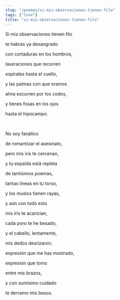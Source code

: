 ```yaml
---
slug: "/poemas/si-mis-observaciones-tienen-filo"
tags: ["love"]
title: "si-mis-observaciones-tienen-filo"
---
```

Si mis observaciones tienen filo

te habrás ya desangrado

con cortaduras en los hombros,

laseraciones que recorren

espirales hasta el cuello,

y las palmas con que oramos

alma escurren por los codos,

y tienes fosas en los ojos

hasta el hipocampo.

&nbsp;

No soy fanático

de romantizar el asesinato,

pero mis iris te cercenan,

y tu espalda está repleta

de tantísimos poemas,

tantas líneas en tu torso,

y los muslos tienen rayas,

y aún con todo esto

mis iris te acarician,

cada poro te he besado,

y el cabello, lentamente,

mis dedos desrizaron;

expresión que me has mostrado,

expresión que tomo

entre mis brazos,

y con sumísimo cuidado

te derramo mis besos.